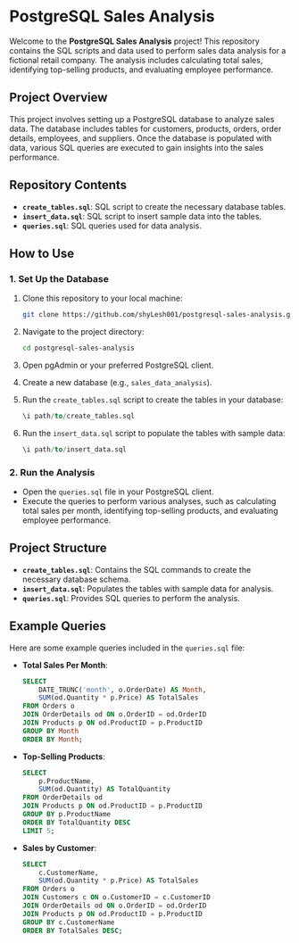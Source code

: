 

# PostgreSQL Sales Analysis

Welcome to the **PostgreSQL Sales Analysis** project! This repository contains the SQL scripts and data used to perform sales data analysis for a fictional retail company. The analysis includes calculating total sales, identifying top-selling products, and evaluating employee performance.

## Project Overview

This project involves setting up a PostgreSQL database to analyze sales data. The database includes tables for customers, products, orders, order details, employees, and suppliers. Once the database is populated with data, various SQL queries are executed to gain insights into the sales performance.

## Repository Contents

- **`create_tables.sql`**: SQL script to create the necessary database tables.
- **`insert_data.sql`**: SQL script to insert sample data into the tables.
- **`queries.sql`**: SQL queries used for data analysis.


## How to Use

### 1. Set Up the Database

1. Clone this repository to your local machine:
   ```bash
   git clone https://github.com/shyLesh001/postgresql-sales-analysis.git
   ```

2. Navigate to the project directory:
   ```bash
   cd postgresql-sales-analysis
   ```

3. Open pgAdmin or your preferred PostgreSQL client.

4. Create a new database (e.g., `sales_data_analysis`).

5. Run the `create_tables.sql` script to create the tables in your database:
   ```sql
   \i path/to/create_tables.sql
   ```

6. Run the `insert_data.sql` script to populate the tables with sample data:
   ```sql
   \i path/to/insert_data.sql
   ```

### 2. Run the Analysis

- Open the `queries.sql` file in your PostgreSQL client.
- Execute the queries to perform various analyses, such as calculating total sales per month, identifying top-selling products, and evaluating employee performance.


## Project Structure

- **`create_tables.sql`**: Contains the SQL commands to create the necessary database schema.
- **`insert_data.sql`**: Populates the tables with sample data for analysis.
- **`queries.sql`**: Provides SQL queries to perform the analysis.


## Example Queries

Here are some example queries included in the `queries.sql` file:

- **Total Sales Per Month**:
  ```sql
  SELECT 
      DATE_TRUNC('month', o.OrderDate) AS Month, 
      SUM(od.Quantity * p.Price) AS TotalSales
  FROM Orders o
  JOIN OrderDetails od ON o.OrderID = od.OrderID
  JOIN Products p ON od.ProductID = p.ProductID
  GROUP BY Month
  ORDER BY Month;
  ```

- **Top-Selling Products**:
  ```sql
  SELECT 
      p.ProductName, 
      SUM(od.Quantity) AS TotalQuantity
  FROM OrderDetails od
  JOIN Products p ON od.ProductID = p.ProductID
  GROUP BY p.ProductName
  ORDER BY TotalQuantity DESC
  LIMIT 5;
  ```

- **Sales by Customer**:
  ```sql
  SELECT 
      c.CustomerName, 
      SUM(od.Quantity * p.Price) AS TotalSales
  FROM Orders o
  JOIN Customers c ON o.CustomerID = c.CustomerID
  JOIN OrderDetails od ON o.OrderID = od.OrderID
  JOIN Products p ON od.ProductID = p.ProductID
  GROUP BY c.CustomerName
  ORDER BY TotalSales DESC;
  ```


